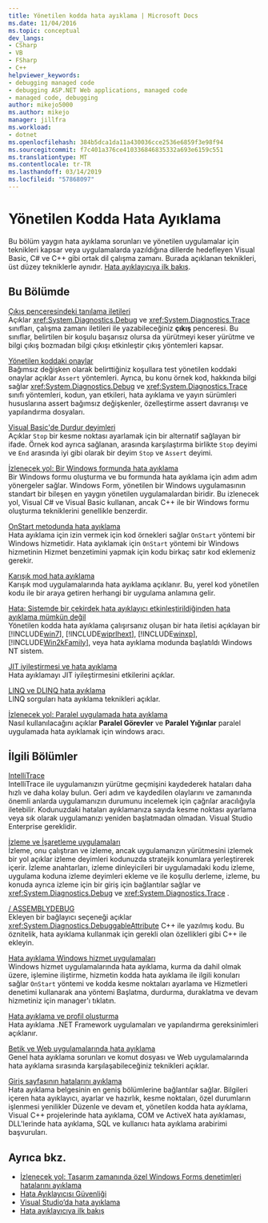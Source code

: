 ```yaml
---
title: Yönetilen kodda hata ayıklama | Microsoft Docs
ms.date: 11/04/2016
ms.topic: conceptual
dev_langs:
- CSharp
- VB
- FSharp
- C++
helpviewer_keywords:
- debugging managed code
- debugging ASP.NET Web applications, managed code
- managed code, debugging
author: mikejo5000
ms.author: mikejo
manager: jillfra
ms.workload:
- dotnet
ms.openlocfilehash: 384b5dca1da11a430036cce2536e6859f3e98f94
ms.sourcegitcommit: f7c401a376ce410336846835332a693e6159c551
ms.translationtype: MT
ms.contentlocale: tr-TR
ms.lasthandoff: 03/14/2019
ms.locfileid: "57868097"
---
```

# <a name="debugging-managed-code"></a>Yönetilen Kodda Hata Ayıklama

Bu bölüm yaygın hata ayıklama sorunları ve yönetilen uygulamalar için teknikleri kapsar veya uygulamalarda yazıldığına dillerde hedefleyen Visual Basic, C# ve C++ gibi ortak dil çalışma zamanı. Burada açıklanan teknikleri, üst düzey tekniklerle aynıdır. [Hata ayıklayıcıya ilk bakış](../debugger/debugger-feature-tour.md).

## <a name="in-this-section"></a>Bu Bölümde

[Çıkış penceresindeki tanılama iletileri](../debugger/diagnostic-messages-in-the-output-window.md)\
Açıklar <xref:System.Diagnostics.Debug> ve <xref:System.Diagnostics.Trace> sınıfları, çalışma zamanı iletileri ile yazabileceğiniz **çıkış** penceresi. Bu sınıflar, belirtilen bir koşulu başarısız olursa da yürütmeyi keser yürütme ve bilgi çıkış bozmadan bilgi çıkışı etkinleştir çıkış yöntemleri kapsar.

[Yönetilen koddaki onaylar](../debugger/assertions-in-managed-code.md)\
Bağımsız değişken olarak belirttiğiniz koşullara test yönetilen koddaki onaylar açıklar `Assert` yöntemleri. Ayrıca, bu konu örnek kod, hakkında bilgi sağlar <xref:System.Diagnostics.Debug> ve <xref:System.Diagnostics.Trace> sınıfı yöntemleri, kodun, yan etkileri, hata ayıklama ve yayın sürümleri hususlarına assert bağımsız değişkenler, özelleştirme assert davranışı ve yapılandırma dosyaları.

[Visual Basic'de Durdur deyimleri](../debugger/stop-statements-in-visual-basic.md)\
Açıklar `Stop` bir kesme noktası ayarlamak için bir alternatif sağlayan bir ifade. Örnek kod ayrıca sağlanan, arasında karşılaştırma birlikte `Stop` deyimi ve `End` arasında iyi gibi olarak bir deyim `Stop` ve `Assert` deyimi.

[İzlenecek yol: Bir Windows formunda hata ayıklama](../debugger/walkthrough-debugging-a-windows-form.md)\
Bir Windows formu oluşturma ve bu formunda hata ayıklama için adım adım yönergeler sağlar. Windows Form, yönetilen bir Windows uygulamasının standart bir bileşen en yaygın yönetilen uygulamalardan biridir. Bu izlenecek yol, Visual C# ve Visual Basic kullanan, ancak C++ ile bir Windows formu oluşturma tekniklerini genellikle benzerdir.

[OnStart metodunda hata ayıklama](../debugger/how-to-debug-the-onstart-method.md)\
Hata ayıklama için izin vermek için kod örnekleri sağlar `OnStart` yöntemi bir Windows hizmetidir. Hata ayıklamak için `OnStart` yöntemi bir Windows hizmetinin Hizmet benzetimini yapmak için kodu birkaç satır kod eklemeniz gerekir.

[Karışık mod hata ayıklama](../debugger/debugging-mixed-mode-applications.md)\
Karışık mod uygulamalarında hata ayıklama açıklanır. Bu, yerel kod yönetilen kodu ile bir araya getiren herhangi bir uygulama anlamına gelir.

[Hata: Sistemde bir çekirdek hata ayıklayıcı etkinleştirildiğinden hata ayıklama mümkün değil](../debugger/error-debugging-isn-t-possible-because-a-kernel-debugger-is-enabled-on-the-system.md)\
Yönetilen kodda hata ayıklama çalışırsanız oluşan bir hata iletisi açıklayan bir [!INCLUDE[win7](../debugger/includes/win7_md.md)], [!INCLUDE[wiprlhext](../debugger/includes/wiprlhext_md.md)], [!INCLUDE[winxp](../code-quality/includes/winxp_md.md)], [!INCLUDE[Win2kFamily](../code-quality/includes/win2kfamily_md.md)], veya hata ayıklama modunda başlatıldı Windows NT sistem.

[JIT iyileştirmesi ve hata ayıklama](../debugger/jit-optimization-and-debugging.md)\
Hata ayıklamayı JIT iyileştirmesini etkilerini açıklar.

[LINQ ve DLINQ hata ayıklama](../debugger/debugging-linq.md)\
LINQ sorguları hata ayıklama teknikleri açıklar.

[İzlenecek yol: Paralel uygulamada hata ayıklama](../debugger/walkthrough-debugging-a-parallel-application.md)\
Nasıl kullanılacağını açıklar **Paralel Görevler** ve **Paralel Yığınlar** paralel uygulamada hata ayıklamak için windows aracı.

## <a name="related-sections"></a>İlgili Bölümler

[IntelliTrace](../debugger/intellitrace.md)\
IntelliTrace ile uygulamanızın yürütme geçmişini kaydederek hataları daha hızlı ve daha kolay bulun. Geri adım ve kaydedilen olaylarını ve zamanında önemli anlarda uygulamanızın durumunu incelemek için çağrılar aracılığıyla iletebilir. Kodunuzdaki hataları ayıklamanıza sayıda kesme noktası ayarlama veya sık olarak uygulamanızı yeniden başlatmadan olmadan. Visual Studio Enterprise gereklidir.

[İzleme ve İşaretleme uygulamaları](/dotnet/framework/debug-trace-profile/tracing-and-instrumenting-applications)\
İzleme, onu çalıştıran ve izleme, ancak uygulamanızın yürütmesini izlemek bir yol açıklar izleme deyimleri kodunuzda stratejik konumlara yerleştirerek içerir. İzleme anahtarları, izleme dinleyicileri bir uygulamadaki kodu izleme, uygulama koduna izleme deyimleri ekleme ve ile koşullu derleme, izleme, bu konuda ayrıca izleme için bir giriş için bağlantılar sağlar ve <xref:System.Diagnostics.Debug> ve <xref:System.Diagnostics.Trace> .

[/ ASSEMBLYDEBUG](/cpp/build/reference/assemblydebug-add-debuggableattribute)\
Ekleyen bir bağlayıcı seçeneği açıklar <xref:System.Diagnostics.DebuggableAttribute> C++ ile yazılmış kodu. Bu öznitelik, hata ayıklama kullanmak için gerekli olan özellikleri gibi C++ ile ekleyin.

[Hata ayıklama Windows hizmet uygulamaları](/dotnet/framework/windows-services/how-to-debug-windows-service-applications)\
Windows hizmet uygulamalarında hata ayıklama, kurma da dahil olmak üzere, işlemine iliştirme, hizmetin kodda hata ayıklama ile ilgili konuları sağlar `OnStart` yöntemi ve kodda kesme noktaları ayarlama ve Hizmetleri denetimi kullanarak ana yöntemi Başlatma, durdurma, duraklatma ve devam hizmetiniz için manager'ı tıklatın.

[Hata ayıklama ve profil oluşturma](/dotnet/framework/debug-trace-profile/index)\
Hata ayıklama .NET Framework uygulamaları ve yapılandırma gereksinimleri açıklanır.

[Betik ve Web uygulamalarında hata ayıklama](/visualstudio/debugger/how-to-enable-debugging-for-aspnet-applications)\
Genel hata ayıklama sorunları ve komut dosyası ve Web uygulamalarında hata ayıklama sırasında karşılaşabileceğiniz teknikleri açıklar.

[Giriş sayfasının hatalarını ayıklama](../debugger/debugger-feature-tour.md)\
Hata ayıklama belgesinin en geniş bölümlerine bağlantılar sağlar. Bilgileri içeren hata ayıklayıcı, ayarlar ve hazırlık, kesme noktaları, özel durumların işlenmesi yenilikler Düzenle ve devam et, yönetilen kodda hata ayıklama, Visual C++ projelerinde hata ayıklama, COM ve ActiveX hata ayıklaması, DLL'lerinde hata ayıklama, SQL ve kullanıcı hata ayıklama arabirimi başvuruları.

## <a name="see-also"></a>Ayrıca bkz.

- [İzlenecek yol: Tasarım zamanında özel Windows Forms denetimleri hatalarını ayıklama](/dotnet/framework/winforms/controls/walkthrough-debugging-custom-windows-forms-controls-at-design-time)
- [Hata Ayıklayıcısı Güvenliği](../debugger/debugger-security.md)
- [Visual Studio’da hata ayıklama](../debugger/index.md)
- [Hata ayıklayıcıya ilk bakış](../debugger/debugger-feature-tour.md)